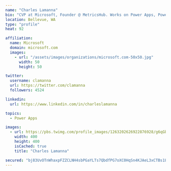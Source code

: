 ```yaml
---
name: "Charles Lamanna"
bio: "CVP at Microsoft, Founder @ MetricsHub. Works on Power Apps, Power Automate, Power Virtual Agent, Common Data Service and Dynamics 365."
location: Bellevue, WA
type: "profile"
heat: 92

affiliation:
  name: Microsoft
  domain: microsoft.com
  images:
    - url: "/assets/images/organizations/microsoft.com-50x50.jpg"
      width: 50
      height: 50

twitter:
  username: clamanna
  url: https://twitter.com/clamanna
  followers: 4524

linkedin:
  url: https://www.linkedin.com/in/charleslamanna

topics:
  - Power Apps

images:
  - url: https://pbs.twimg.com/profile_images/1263202626922876928/g6qGbHZ-_400x400.jpg
    width: 400
    height: 400
    isCached: true
    title: "Charles Lamanna"

secured: "bj83UvOTnWhaxpFZZCLNH4sbPGaYLTs7QbdfPG7oXC0HqSn4KJAeL3xCTBs1LfIxUAcIAUNwUnaPRP7eY2VQ13fQrq+VuuBurvdiwcNPDuOX46lrnOuIANqX8mAGcoqQWNXIL4PEUL0kEaj5l6Ua2qxFJy5QxrZs4p5IeP4Un8C9I13KB9FdUVTXWt7bBYzPlWAvT87wr4aJry0cF0boUC5OPPsv8uLHyrJcf98FZ24SixXg0U4kWNMq/2xltIn/Ua5b7aKoMQinGV+sgsTnnIAyCvZIVX6k8sqfx953BgxNOH9yoigTvJTNnxdeP35N3Bp6wCaoJ1bZBjg+pKdnfhZG5SH7zlMnhxy6IOCrWhpRjpk2Zjkt9MVQRHFl+jh4hK0NfrcNBw++fW9MykRJX7nnSo2ECFu7JeAZjOTLvlg=;9cY19nDBb3sC3/POv8hcSA=="
---
```


